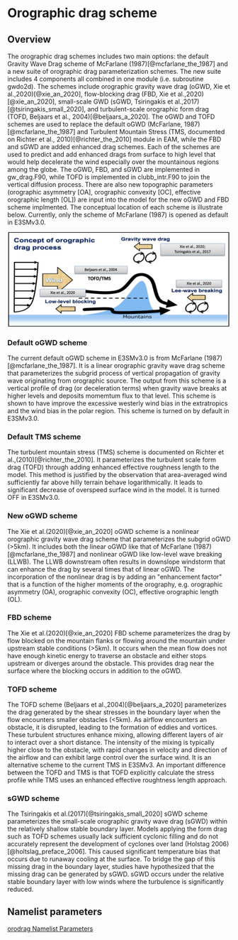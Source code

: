 # Orographic drag scheme

## Overview

The orographic drag schemes includes two main options: the default Gravity Wave Drag scheme of McFarlane (1987)[@mcfarlane_the_1987] and a new suite of orographic drag parameterization schemes. The new suite includes 4 components all combined in one module (i.e. subroutine gwdo2d). The schemes include orographic gravity wave drag (oGWD, Xie et al.,2020)[@xie_an_2020], flow-blocking drag (FBD, Xie et al.,2020)[@xie_an_2020], small-scale GWD (sGWD, Tsiringakis et al.,2017)[@tsiringakis_small_2020], and turbulent-scale orographic form drag (TOFD, Beljaars et al., 2004)[@beljaars_a_2020]. The oGWD and TOFD schemes are used to replace the default oGWD (McFarlane, 1987)[@mcfarlane_the_1987] and Turbulent Mountain Stress (TMS, documented on Richter et al., 2010)[@richter_the_2010] module in EAM, while the FBD and sGWD are added enhanced drag schemes. Each of the schemes are used to predict and add enhanced drags from surface to high level that would help decelerate the wind especially over the mountainous regions among the globe. The oGWD, FBD, and sGWD are implemented in gw_drag.F90, while TOFD is implemented in clubb_intr.F90 to join the vertical diffusion process. There are also new topographic parameters (orographic asymmetry [OA], orographic convexity [OC], effective orographic length [OL]) are input into the model for the new oGWD and FBD scheme implmented. The conceptual location of each scheme is illustrate below. Currently, only the scheme of McFarlane (1987) is opened as default in E3SMv3.0.

![orodrag figure](../figures/orodrag.png)

### Default oGWD scheme

The current default oGWD scheme in E3SMv3.0 is from McFarlane (1987)[@mcfarlane_the_1987]. It is a linear orographic gravity wave drag scheme that parameterizes the subgrid process of vertical propagation of gravity wave originating from orographic source. The output from this scheme is a vertical profile of drag (or deceleration terms) when gravity wave breaks at higher levels and deposits momemtum flux to that level. This scheme is shown to have improve the excessive westerly wind bias in the extratropics and the wind bias in the polar region. This scheme is turned on by default in E3SMv3.0.

### Default TMS scheme

The turbulent mountain stress (TMS) scheme is documented on Richter et al.,(2010)[@richter_the_2010]. It parameterizes the turbulent scale form drag (TOFD) through adding enhanced effective roughness length to the model. This method is justified by the observation that area-averaged wind sufficiently far above hilly terrain behave logarithmically. It leads to significant decrease of overspeed surface wind in the model. It is turned OFF in E3SMv3.0.

### New oGWD scheme

The Xie et al.(2020)[@xie_an_2020] oGWD scheme is a nonlinear orographic gravity wave drag scheme that parameterizes the subgrid oGWD (>5km). It includes both the linear oGWD like that of McFarlane (1987)[@mcfarlane_the_1987] and nonlinear oGWD like low-level wave breaking (LLWB). The LLWB downstream often results in downslope windstorm that can enhance the drag by several times that of linear oGWD. The incorporation of the nonlinear drag is by adding an "enhancement factor" that is a function of the higher moments of the orography, e.g. orographic asymmetry (OA), orographic convexity (OC), effective orographic length (OL).

### FBD scheme

The Xie et al.(2020)[@xie_an_2020] FBD scheme parameterizes the drag by flow blocked on the mountain flanks or flowing around the mountain under upstream stable conditions (>5km). It occurs when the mean flow does not have enough kinetic energy to traverse an obstacle and either stops upstream or diverges around the obstacle. This provides drag near the surface where the blocking occurs in addition to the oGWD.

### TOFD scheme

The TOFD scheme (Beljaars et al.,2004)[@beljaars_a_2020] parameterizes the drag generated by the shear stresses in the boundary layer when the flow encounters smaller obstacles (<5km). As airflow encounters an obstacle, it is disrupted, leading to the formation of eddies and vortices. These turbulent structures enhance mixing, allowing different layers of air to interact over a short distance. The intensity of the mixing is typically higher close to the obstacle, with rapid changes in velocity and direction of the airflow and can exhibit large control over the surface wind. It is an alternative scheme to the current TMS in E3SMv3. An important difference between the TOFD and TMS is that TOFD explicitly calculate the stress profile while TMS uses an enhanced effective roughtness length approach.

### sGWD scheme

The Tsiringakis et al.(2017)[@tsiringakis_small_2020] sGWD scheme parameterizes the small-scale orographic gravity wave drag (sGWD) within the relatively shallow stable boundary layer. Models applying the form drag such as TOFD schemes usually lack sufficient cyclonic filling and do not accurately represent the development of cyclones over land (Holstag 2006)[@holtslag_preface_2006]. This caused significant temperature bias that occurs due to runaway cooling at the surface. To bridge the gap of this missing drag in the boundary layer, studies have hypothesized that the missing drag can be generated by sGWD. sGWD occurs under the relative stable boundary layer with low winds where the turbulence is significantly reduced.

## Namelist parameters

[orodrag Namelist Parameters](../user-guide/namelist_parameters.md#orographic-drag-schemes)
